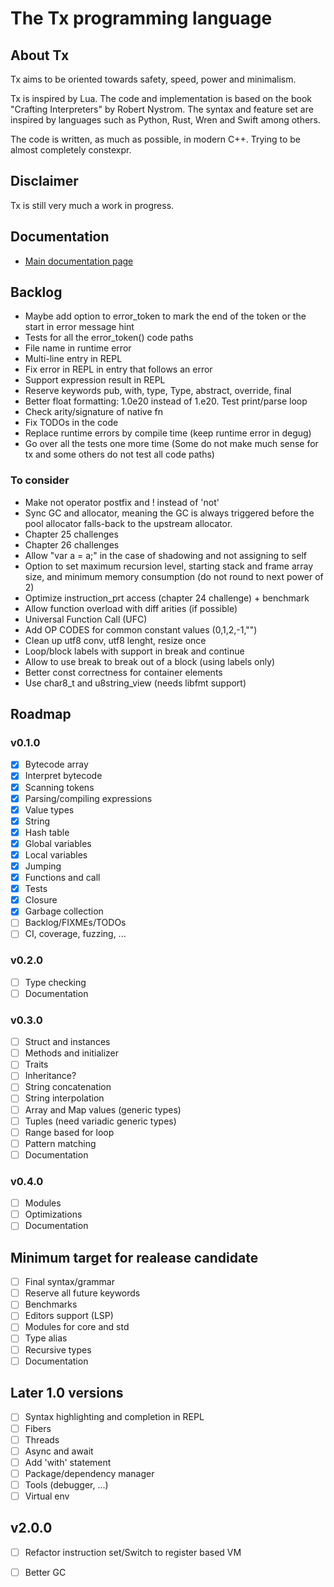 # The Tx programming language

<!-- [![ci](https://github.com/thmxv/tx-lang/actions/workflows/ci.yml/badge.svg)](https://github.com/thmxv/tx-lang) -->
<!-- [![codecov](https://codecov.io/gh/thmxv/tx-lang/branch/main/graph/badge.svg)](https://codecov.io/gh/thmxv/tx-lang) -->
<!-- [![Language grade: C++](https://img.shields.io/lgtm/grade/cpp/github/thmxv/tx-lang)](https://lgtm.com/projects/g/thmxv/tx-lang/context:cpp) -->
<!-- [![CodeQL](https://github.com/thmxv/tx-lang/actions/workflows/codeql-analysis.yml/badge.svg)](https://github.com/thmxv/tx-lang/actions/workflows/codeql-analysis.yml) -->

## About Tx

Tx aims to be oriented towards safety, speed, power and minimalism.

Tx is inspired by Lua. The code and implementation is based on the 
book "Crafting Interpreters" by Robert Nystrom. The syntax and feature set
are inspired by languages such as Python, Rust, Wren and Swift among others.

The code is written, as much as possible, in modern C++. Trying to be 
almost completely constexpr.

## Disclaimer

Tx is still very much a work in progress.

## Documentation

- [Main documentation page](./doc/index.md)

## Backlog

- Maybe add option to error_token to mark the end of the token or the start in
  error message hint
- Tests for all the error_token() code paths
- File name in runtime error
- Multi-line entry in REPL
- Fix error in REPL in entry that follows an error
- Support expression result in REPL
- Reserve keywords pub, with, type, Type, abstract, override, final
- Better float formatting: 1.0e20 instead of 1.e20. Test print/parse loop
- Check arity/signature of native fn
- Fix TODOs in the code
- Replace runtime errors by compile time (keep runtime error in degug)
- Go over all the tests one more time (Some do not make much sense for tx
  and some others do not test all code paths)

### To consider

- Make not operator postfix and ! instead of 'not'
- Sync GC and allocator, meaning the GC is always triggered
  before the pool allocator falls-back to the upstream allocator.
- Chapter 25 challenges
- Chapter 26 challenges
- Allow "var a = a;" in the case of shadowing and not assigning to self
- Option to set maximum recursion level, starting stack and frame array size, 
  and minimum memory consumption (do not round to next power of 2)
- Optimize instruction_prt access (chapter 24 challenge) + benchmark
- Allow function overload with diff arities (if possible)
- Universal Function Call (UFC)
- Add OP CODES for common constant values (0,1,2,-1,"")
- Clean up utf8 conv, utf8 lenght, resize once
- Loop/block labels with support in break and continue
- Allow to use break to break out of a block (using labels only)
- Better const correctness for container elements
- Use char8_t and u8string_view (needs libfmt support)

## Roadmap

### v0.1.0

- [X] Bytecode array
- [X] Interpret bytecode
- [X] Scanning tokens
- [X] Parsing/compiling expressions
- [X] Value types
- [X] String
- [X] Hash table
- [X] Global variables
- [X] Local variables
- [X] Jumping
- [X] Functions and call
- [X] Tests
- [X] Closure
- [X] Garbage collection
- [ ] Backlog/FIXMEs/TODOs
- [ ] CI, coverage, fuzzing, ...

### v0.2.0

- [ ] Type checking
- [ ] Documentation

### v0.3.0

- [ ] Struct and instances
- [ ] Methods and initializer
- [ ] Traits
- [ ] Inheritance?
- [ ] String concatenation
- [ ] String interpolation
- [ ] Array and Map values (generic types)
- [ ] Tuples (need variadic generic types)
- [ ] Range based for loop
- [ ] Pattern matching
- [ ] Documentation

### v0.4.0

- [ ] Modules
- [ ] Optimizations
- [ ] Documentation

## Minimum target for realease candidate

- [ ] Final syntax/grammar
- [ ] Reserve all future keywords
- [ ] Benchmarks
- [ ] Editors support (LSP)
- [ ] Modules for core and std
- [ ] Type alias
- [ ] Recursive types
- [ ] Documentation

## Later 1.0 versions

- [ ] Syntax highlighting and completion in REPL
- [ ] Fibers
- [ ] Threads
- [ ] Async and await
- [ ] Add 'with' statement
- [ ] Package/dependency manager
- [ ] Tools (debugger, ...)
- [ ] Virtual env

## v2.0.0

- [ ] Refactor instruction set/Switch to register based VM
- [ ] Better GC

